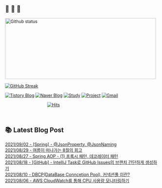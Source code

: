  ## 🐔 🐝 🐜

<div>
  
  <img width="494" height="200" alt="Github status" src="https://github-readme-stats.vercel.app/api?username=JuHyun419&count_private=true&theme=radical">
  
  [![GitHub Streak](https://github-readme-streak-stats.herokuapp.com/?user=JuHyun419&theme=dark)](https://github.com/JuHyun419)
  
</div>  

<div>
  
  [![Tistory Blog](http://img.shields.io/badge/-Tistory%20Blog-blue?style=flat&logo=Blogger&link=https://zzang9ha.tistory.com/)](https://zzang9ha.tistory.com/) 
  [![Naver Blog](http://img.shields.io/badge/-Naver%20Blog-green?style=flat&logo=Blogger&link=https://blog.naver.com/zzang9ha)](https://blog.naver.com/zzang9ha) 
  [![Study](http://img.shields.io/badge/-Study%20-655ced?style=flat&logo=github&link=https://github.com/JuHyun419/study)](https://github.com/JuHyun419/study) 
  [![Project](http://img.shields.io/badge/-Project-ff69b4?style=flat&logo=github&link=https://github.com/jh-project-repo)](https://github.com/jh-project-repo) 
  [![Gmail](http://img.shields.io/badge/Gmail-important?style=flat&logo=Gmail&link=mailto:zzang9haha@gmail.com)](mailto:zzang9haha@gmail.com) 

</div>

<div>
 
&nbsp;&nbsp;&nbsp;&nbsp;&nbsp;&nbsp;&nbsp;&nbsp;&nbsp;&nbsp;&nbsp;&nbsp;&nbsp;&nbsp;&nbsp;&nbsp;&nbsp;&nbsp;&nbsp;&nbsp;&nbsp;&nbsp;&nbsp;&nbsp;&nbsp;&nbsp;&nbsp;&nbsp;&nbsp;&nbsp;&nbsp;&nbsp;&nbsp;&nbsp; [![Hits](https://hits.seeyoufarm.com/api/count/incr/badge.svg?url=https%3A%2F%2Fgithub.com%2FJuHyun419&count_bg=%2379C83D&title_bg=%23555555&icon=&icon_color=%23E7E7E7&title=hits&edge_flat=false)](https://hits.seeyoufarm.com)
 
</div>
 
<br>
 
## 📚 Latest Blog Post

[2021/09/02 - [Spring] - @JsonProperty, @JsonNaming](https://zzang9ha.tistory.com/380) <br/>
[2021/08/29 - 여름이 떠나가는 8월의 회고](https://zzang9ha.tistory.com/379) <br/>
[2021/08/27 - Spring AOP - (1) 프록시 패턴, 데코레이터 패턴](https://zzang9ha.tistory.com/378) <br/>
[2021/08/18 - [GitHub] - IntelliJ Task로 GitHub Issues의 브랜치 간단하게 생성하기](https://zzang9ha.tistory.com/377) <br/>
[2021/08/10 - DBCP(DataBase Conncetion Pool), 커넥션풀 이란?](https://zzang9ha.tistory.com/376) <br/>
[2021/08/06 - AWS CloudWatch를 통해 CPU 사용량 모니터링하기](https://zzang9ha.tistory.com/375) <br/>
